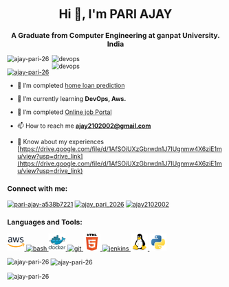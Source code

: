 <h1 align="center">Hi 👋, I'm PARI AJAY</h1>
<h3 align="center">A Graduate from Computer Engineering at ganpat University. India</h3>
<img align="right" alt="devops" width="400" src="https://imgs.search.brave.com/LZ3NwGsHwPg5IUPMJrTf5EBdzCVfWV-Ll4zvJLNJlVc/rs:fit:860:0:0/g:ce/aHR0cHM6Ly9tZWRp/YS50ZW5vci5jb20v/QXNhaWRQbURnWkVB/QUFBTS9kZXZvcHMu/Z2lm.gif">
<img align="right" alt="devops" width="400" src="https://imgs.search.brave.com/LZ3NwGsHwPg5IUPMJrTf5EBdzCVfWV-Ll4zvJLNJlVc/rs:fit:860:0:0/g:ce/aHR0cHM6Ly9tZWRp/YS50ZW5vci5jb20v/QXNhaWRQbURnWkVB/QUFBTS9kZXZvcHMu/Z2lm.gif">
<p align="left"> <img src="https://komarev.com/ghpvc/?username=ajay-pari-26&label=Profile%20views&color=0e75b6&style=flat" alt="ajay-pari-26" /> </p>

<p align="left"> <a href="https://github.com/ryo-ma/github-profile-trophy"><img src="https://github-profile-trophy.vercel.app/?username=ajay-pari-26" alt="ajay-pari-26" /></a> </p>

- 🔭 I’m completed [home loan prediction](https://github.com/Ajay-Pari-26/home-loan-prediction-application)

- 🌱 I’m currently learning **DevOps, Aws.**

- 🔭 I’m completed [Online job Portal](https://github.com/Ajay-Pari-26/online-job-portal)

- 📫 How to reach me **ajay2102002@gmail.com**

- 📄 Know about my experiences [https://drive.google.com/file/d/1AfSOiUXzGbrwdn1J7IUgnmw4X6ziE1mu/view?usp=drive_link](https://drive.google.com/file/d/1AfSOiUXzGbrwdn1J7IUgnmw4X6ziE1mu/view?usp=drive_link)

<h3 align="left">Connect with me:</h3>
<p align="left">
<a href="https://linkedin.com/in/pari-ajay-a538b7221" target="blank"><img align="center" src="https://raw.githubusercontent.com/rahuldkjain/github-profile-readme-generator/master/src/images/icons/Social/linked-in-alt.svg" alt="pari-ajay-a538b7221" height="30" width="40" /></a>
<a href="https://instagram.com/ajay_pari_2026" target="blank"><img align="center" src="https://raw.githubusercontent.com/rahuldkjain/github-profile-readme-generator/master/src/images/icons/Social/instagram.svg" alt="ajay_pari_2026" height="30" width="40" /></a>
<a href="https://www.hackerrank.com/ajay2102002" target="blank"><img align="center" src="https://raw.githubusercontent.com/rahuldkjain/github-profile-readme-generator/master/src/images/icons/Social/hackerrank.svg" alt="ajay2102002" height="30" width="40" /></a>
</p>

<h3 align="left">Languages and Tools:</h3>
<p align="left"> <a href="https://aws.amazon.com" target="_blank" rel="noreferrer"> <img src="https://raw.githubusercontent.com/devicons/devicon/master/icons/amazonwebservices/amazonwebservices-original-wordmark.svg" alt="aws" width="40" height="40"/> </a> <a href="https://www.gnu.org/software/bash/" target="_blank" rel="noreferrer"> <img src="https://www.vectorlogo.zone/logos/gnu_bash/gnu_bash-icon.svg" alt="bash" width="40" height="40"/> </a> <a href="https://www.docker.com/" target="_blank" rel="noreferrer"> <img src="https://raw.githubusercontent.com/devicons/devicon/master/icons/docker/docker-original-wordmark.svg" alt="docker" width="40" height="40"/> </a> <a href="https://git-scm.com/" target="_blank" rel="noreferrer"> <img src="https://www.vectorlogo.zone/logos/git-scm/git-scm-icon.svg" alt="git" width="40" height="40"/> </a> <a href="https://www.w3.org/html/" target="_blank" rel="noreferrer"> <img src="https://raw.githubusercontent.com/devicons/devicon/master/icons/html5/html5-original-wordmark.svg" alt="html5" width="40" height="40"/> </a> <a href="https://www.jenkins.io" target="_blank" rel="noreferrer"> <img src="https://www.vectorlogo.zone/logos/jenkins/jenkins-icon.svg" alt="jenkins" width="40" height="40"/> </a> <a href="https://www.linux.org/" target="_blank" rel="noreferrer"> <img src="https://raw.githubusercontent.com/devicons/devicon/master/icons/linux/linux-original.svg" alt="linux" width="40" height="40"/> </a> <a href="https://www.python.org" target="_blank" rel="noreferrer"> <img src="https://raw.githubusercontent.com/devicons/devicon/master/icons/python/python-original.svg" alt="python" width="40" height="40"/> </a> </p>

<p><img align="left" src="https://github-readme-stats.vercel.app/api/top-langs?username=ajay-pari-26&show_icons=true&locale=en&layout=compact" alt="ajay-pari-26" /></p>

<p>&nbsp;<img align="center" src="https://github-readme-stats.vercel.app/api?username=ajay-pari-26&show_icons=true&locale=en" alt="ajay-pari-26" /></p>

<p><img align="center" src="https://github-readme-streak-stats.herokuapp.com/?user=ajay-pari-26&" alt="ajay-pari-26" /></p>
